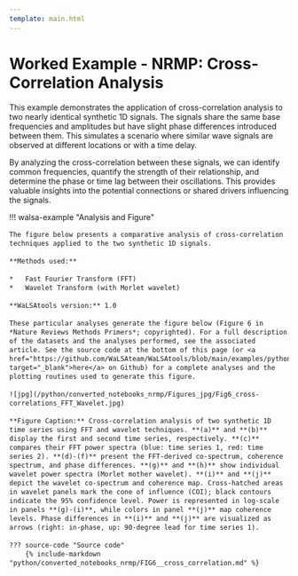 ```yaml
---
template: main.html
---
```


# Worked Example - NRMP: Cross-Correlation Analysis

This example demonstrates the application of cross-correlation analysis to two nearly identical synthetic 1D signals. The signals share the same base frequencies and amplitudes but have slight phase differences introduced between them. This simulates a scenario where similar wave signals are observed at different locations or with a time delay.

By analyzing the cross-correlation between these signals, we can identify common frequencies, quantify the strength of their relationship, and determine the phase or time lag between their oscillations. This provides valuable insights into the potential connections or shared drivers influencing the signals.

!!! walsa-example "Analysis and Figure"

    The figure below presents a comparative analysis of cross-correlation techniques applied to the two synthetic 1D signals.

    **Methods used:**

    *   Fast Fourier Transform (FFT)
    *   Wavelet Transform (with Morlet wavelet)

    **WaLSAtools version:** 1.0

    These particular analyses generate the figure below (Figure 6 in *Nature Reviews Methods Primers*; copyrighted). For a full description of the datasets and the analyses performed, see the associated article. See the source code at the bottom of this page (or <a href="https://github.com/WaLSAteam/WaLSAtools/blob/main/examples/python/Worked_examples__NRMP/FIG6__cross_correlation.ipynb" target="_blank">here</a> on Github) for a complete analyses and the plotting routines used to generate this figure.

    ![jpg](/python/converted_notebooks_nrmp/Figures_jpg/Fig6_cross-correlations_FFT_Wavelet.jpg)

    **Figure Caption:** Cross-correlation analysis of two synthetic 1D time series using FFT and wavelet techniques. **(a)** and **(b)** display the first and second time series, respectively. **(c)** compares their FFT power spectra (blue: time series 1, red: time series 2). **(d)-(f)** present the FFT-derived co-spectrum, coherence spectrum, and phase differences. **(g)** and **(h)** show individual wavelet power spectra (Morlet mother wavelet). **(i)** and **(j)** depict the wavelet co-spectrum and coherence map. Cross-hatched areas in wavelet panels mark the cone of influence (COI); black contours indicate the 95% confidence level. Power is represented in log-scale in panels **(g)-(i)**, while colors in panel **(j)** map coherence levels. Phase differences in **(i)** and **(j)** are visualized as arrows (right: in-phase, up: 90-degree lead for time series 1).

    ??? source-code "Source code"
        {% include-markdown "python/converted_notebooks_nrmp/FIG6__cross_correlation.md" %}

<br>
